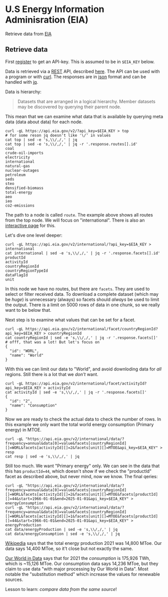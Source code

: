 # U.S Energy Information Adminisration (EIA)

Retrieve data from [EIA](https://www.eia.gov/)

## Retrieve data

First [register](https://www.eia.gov/opendata/register.php) to get an
API-key. This is assumed to be in `$EIA_KEY` below.

Data is retrieved via a [REST](https://en.wikipedia.org/wiki/REST)
API, described [here](https://www.eia.gov/opendata/documentation.php).
The API can be used with a program or with [curl](https://curl.se/).
The responses are in [json](https://en.wikipedia.org/wiki/JSON) format
and can be handled with [jq](https://jqlang.org/).

Data is hierarchy:

> Datasets that are arranged in a logical hierarchy. Member datasets may
> be discovered by querying their parent node.

This mean that we can examine what data that is available by querying
meta data (data about data) for each node.

```
curl -gL https://api.eia.gov/v2/?api_key=$EIA_KEY > top
# for some reson jq doesn't like '\/' in values
cat top | sed -e 's,\\/,/,' | jq
cat top | sed -e 's,\\/,/,' | jq -r '.response.routes[].id'
coal
crude-oil-imports
electricity
international
natural-gas
nuclear-outages
petroleum
seds
steo
densified-biomass
total-energy
aeo
ieo
co2-emissions
```

The path to a node is called `route`. The example above shows all
routes from the top node. We will focus on "international". There is
also an [interactive page](https://www.eia.gov/international/data/world)
for this.

Let's dive one level deeper:
```
curl -gL https://api.eia.gov/v2/international/?api_key=$EIA_KEY > international
cat international | sed -e 's,\\/,/,' | jq -r '.response.facets[].id'
productId
activityId
countryRegionId
countryRegionTypeId
dataFlagId
unit
```

In this node we have no routes, but there are `facets`. They are used
to select or filter received data. To download a complete dataset
(which may be *huge*) is unnecessary (always) so facets should
*always* be used to limit the output. There is a limit on 5000 rows of
data in one chunk, so we really want to be below that.

Next step is to examine what values that can be set for a facet.
```
curl -gL https://api.eia.gov/v2/international/facet/countryRegionId?api_key=$EIA_KEY > countryRegionId
cat countryRegionId | sed -e 's,\\/,/,' | jq -r '.response.facets[]'
# offf, that was a lot! But let's focus on
{
  "id": "WORL",
  "name": "World"
}
```
With this we can limit our data to "World", and avoid downloding data
for *all* regions. Still there is a lot that we *don't* want.

```
curl -gL https://api.eia.gov/v2/international/facet/activityId?api_key=$EIA_KEY > activityId
cat activityId | sed -e 's,\\/,/,' | jq -r '.response.facets[]'
{
  "id": "2",
  "name": "Consumption"
}
```

Now we are ready to check the actual data to check the number of rows.
In this example we only want the total world energy consumption
(Primary energy) in MTOE.

```
curl -gL "https://api.eia.gov/v2/international/data/?frequency=annual&data[0]=value&facets[countryRegionId][]=WORL&facets[activityId][]=2&facets[unit][]=MTOE&api_key=$EIA_KEY" > resp
cat resp | sed -e 's,\\/,/,' | jq
```

Still too much. We want "Primary energy" only. We can see in the data
that this has `productId=44`, which doesn't show if we check the
"productId" facet as described above, but never mind, now we know.
The final qeries:

```
curl -gL "https://api.eia.gov/v2/international/data/?frequency=annual&data[0]=value&facets[countryRegionId][]=WORL&facets[activityId][]=2&facets[unit][]=MTOE&facets[productId][]=44&start=1966-01-01&end=2025-01-01&api_key=$EIA_KEY" > energyConsumption
curl -gL "https://api.eia.gov/v2/international/data/?frequency=annual&data[0]=value&facets[countryRegionId][]=WORL&facets[activityId][]=1&facets[unit][]=MTOE&facets[productId][]=44&start=1966-01-01&end=2025-01-01&api_key=$EIA_KEY" > energyProduction
cat data/energyProduction | sed -e 's,\\/,/,' | jq
cat data/energyConsumption | sed -e 's,\\/,/,' | jq
```

[Wikipedia](https://en.wikipedia.org/wiki/World_energy_supply_and_consumption)
says that the total energy production 2021 was 14,800 MToe. Our data
says 14,400 MToe, so it't close but not exactly the same.

[Our World in Data](https://ourworldindata.org/energy-production-consumption)
says that for 2021 the *consumption* is 175,926 TWh, which is ~15,126
MToe. Our consumption data says 14,236 MToe, but they claim to use
data "with major processing by Our World in Data". Most notable the
"substitution method" which increase the values for renewable sources.

Lesson to learn: *compare data from the same source*!

